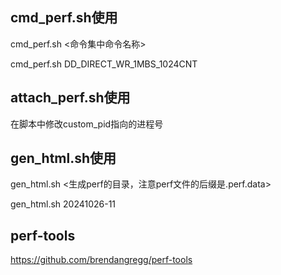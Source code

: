 ## cmd_perf.sh使用

cmd_perf.sh <命令集中命令名称>

cmd_perf.sh DD_DIRECT_WR_1MBS_1024CNT


## attach_perf.sh使用

在脚本中修改custom_pid指向的进程号


## gen_html.sh使用

gen_html.sh <生成perf的目录，注意perf文件的后缀是.perf.data>

gen_html.sh 20241026-11

## perf-tools

https://github.com/brendangregg/perf-tools